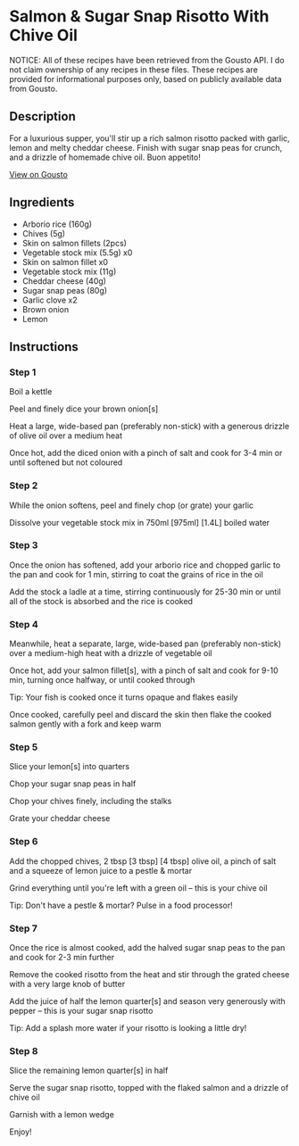 # Salmon & Sugar Snap Risotto With Chive Oil

NOTICE: All of these recipes have been retrieved from the Gousto API. I do not claim ownership of any recipes in these files. These recipes are provided for informational purposes only, based on publicly available data from Gousto.

## Description

For a luxurious supper, you'll stir up a rich salmon risotto packed with garlic, lemon and melty cheddar cheese. Finish with sugar snap peas for crunch, and a drizzle of homemade chive oil. Buon appetito!

[View on Gousto](https://www.gousto.co.uk/recipes/cookbook/salmon-sugar-snap-risotto)

## Ingredients

- Arborio rice (160g)
- Chives (5g)
- Skin on salmon fillets (2pcs)
- Vegetable stock mix (5.5g) x0
- Skin on salmon fillet x0
- Vegetable stock mix (11g)
- Cheddar cheese (40g)
- Sugar snap peas (80g)
- Garlic clove x2
- Brown onion
- Lemon

## Instructions


### Step 1

Boil a kettle

Peel and finely dice your brown onion[s]

Heat a large, wide-based pan (preferably non-stick) with a generous drizzle of olive oil over a medium heat

Once hot, add the diced onion with a pinch of salt and cook for 3-4 min or until softened but not coloured


### Step 2

While the onion softens, peel and finely chop (or grate) your garlic

Dissolve your vegetable stock mix in 750ml <span class="text-purple">[975ml]</span> <span class="text-danger">[1.4L]</span> boiled water


### Step 3

Once the onion has softened, add your arborio rice and chopped garlic to the pan and cook for 1 min, stirring to coat the grains of rice in the oil

Add the stock a ladle at a time, stirring continuously for 25-30 min or until all of the stock is absorbed and the rice is cooked


### Step 4

Meanwhile, heat a separate, large, wide-based pan (preferably non-stick) over a medium-high heat with a drizzle of vegetable oil

Once hot, add your salmon fillet[s], with a pinch of salt and cook for 9-10 min, turning once halfway, or until cooked through

Tip: Your fish is cooked once it turns opaque and flakes easily

Once cooked, carefully peel and discard the skin then flake the cooked salmon gently with a fork and keep warm


### Step 5

Slice your lemon[s] into quarters

Chop your sugar snap peas in half

Chop your chives finely, including the stalks

Grate your cheddar cheese


### Step 6

Add the chopped chives, 2 tbsp <span class="text-purple">[3 tbsp]</span><span class="text-danger"> [4 tbsp]</span> olive oil, a pinch of salt and a squeeze of lemon juice to a pestle & mortar

Grind everything until you're left with a green oil – this is your chive oil

Tip: Don't have a pestle & mortar? Pulse in a food processor!


### Step 7

Once the rice is almost cooked, add the halved sugar snap peas to the pan and cook for 2-3 min further

Remove the cooked risotto from the heat and stir through the grated cheese with a very large knob of butter

Add the juice of half the<span class="text-danger"> </span>lemon quarter[s] and season very generously with pepper – this is your sugar snap risotto

Tip: Add a splash more water if your risotto is looking a little dry!

### Step 8

Slice the remaining lemon quarter[s] in half

Serve the sugar snap risotto, topped with the flaked salmon and a drizzle of chive oil

Garnish with a lemon wedge

Enjoy!


